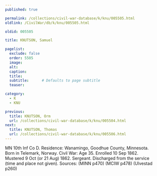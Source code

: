 ```yaml
---
published: true

permalink: /collections/civil-war-database/k/knu/005505.html
oldlink: /CivilWar/db/k/knu/005505.html

oldid: 005505

title: KNUTSON, Samuel

pagelist:
  exclude: false
  order: 5505
  image: 
  alt:
  caption:
  title:
  subtitle:      # Defaults to page subtitle
  teaser:

category: 
  - K 
  - KNU

previous:
  title: KNUTSON, Orm
  url: /collections/civil-war-database/k/knu/005504.html  
next:
  title: KNUTSON, Thomas
  url: /collections/civil-war-database/k/knu/005506.html   
---
```

MN 10th Inf Co D. Residence: Wanamingo, Goodhue County, Minnesota. Born in Telemark, Norway. Civil War: Age 35. Enrolled 10 Sep 1862. Mustered 9 Oct (or 21 Aug) 1862. Sergeant. Discharged from the service (time and place not given). Sources: (MINN p470) (MCIW p478) (Ulvestad p260)